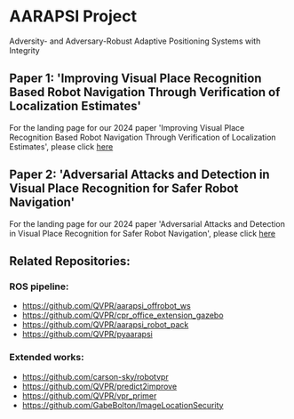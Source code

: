 # AARAPSI Project
Adversity- and Adversary-Robust Adaptive Positioning Systems with Integrity

## Paper 1: 'Improving Visual Place Recognition Based Robot Navigation Through Verification of Localization Estimates'
For the landing page for our 2024 paper 'Improving Visual Place Recognition Based Robot Navigation Through Verification of Localization Estimates', please click [here](https://github.com/QVPR/aarapsiproject/tree/main/Paper1_Improv_VPR_RobotNav_Verif_Loc_Est#readme)

## Paper 2: 'Adversarial Attacks and Detection in Visual Place Recognition for Safer Robot Navigation'
For the landing page for our 2024 paper 'Adversarial Attacks and Detection in Visual Place Recognition for Safer Robot Navigation',
please click [here](https://github.com/QVPR/aarapsiproject/tree/main/Paper2_Adv_Attack_Detect_VPR_Safer_Nav#readme)

## Related Repositories:
### ROS pipeline:
- https://github.com/QVPR/aarapsi_offrobot_ws
- https://github.com/QVPR/cpr_office_extension_gazebo
- https://github.com/QVPR/aarapsi_robot_pack
- https://github.com/QVPR/pyaarapsi
### Extended works:
- https://github.com/carson-sky/robotvpr
- https://github.com/QVPR/predict2improve
- https://github.com/QVPR/vpr_primer
- https://github.com/GabeBolton/ImageLocationSecurity
